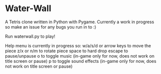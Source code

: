 # Water-Wall
A Tetris clone written in Python with Pygame.
Currently a work in progress so make an issue for any bugs you run in to :)

Run waterwall.py to play!

Help menu is currently in progress so: 
w/a/s/d or arrow keys to move the piece 
z/x or n/m to rotate piece 
space to hard drop 
escape to pause/unpause 
o to toggle music (in-game only for now, does not work on title screen or pause) 
p to toggle sound effects (in-game only for now, does not work on title screen or pause) 
